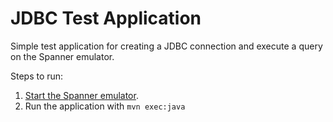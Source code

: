 # JDBC Test Application

Simple test application for creating a JDBC connection and execute a query on the Spanner emulator.

Steps to run:
1. [Start the Spanner emulator](https://cloud.google.com/spanner/docs/emulator#install-docker).
2. Run the application with `mvn exec:java`
